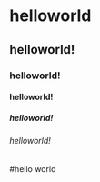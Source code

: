 # helloworld
## helloworld!
### helloworld!
#### helloworld!
##### helloworld!
###### helloworld!


#hello world
